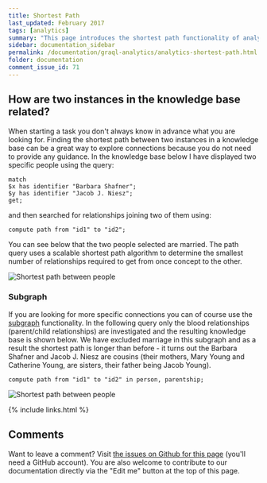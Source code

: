 ```yaml
---
title: Shortest Path
last_updated: February 2017
tags: [analytics]
summary: "This page introduces the shortest path functionality of analytics."
sidebar: documentation_sidebar
permalink: /documentation/graql-analytics/analytics-shortest-path.html
folder: documentation
comment_issue_id: 71
---
```


## How are two instances in the knowledge base related?
When starting a task you don't always know in advance what you are looking for.
Finding the shortest path between two instances in a knowledge base can be a great way to explore connections because you do not need to provide any guidance.
In the knowledge base below I have displayed two specific people using the query:

```graql
match
$x has identifier "Barbara Shafner";
$y has identifier "Jacob J. Niesz";
get;
```

and then searched for relationships joining two of them using:

<!-- Ignoring because uses made-up IDs -->
```graql-test-ignore
compute path from "id1" to "id2";
```

You can see below that the two people selected are married.
The path query uses a scalable shortest path algorithm to determine the smallest number of relationships required to get from once concept to the other.

![Shortest path between people](/images/analytics_path_marriage.png)

### Subgraph

If you are looking for more specific connections you can of course use the [subgraph](./analytics-overview.html) functionality.
In the following query only the blood relationships (parent/child relationships) are investigated and the resulting knowledge base is shown below.
We have excluded marriage in this subgraph and as a result the shortest path is longer than before - it turns out the Barbara Shafner and Jacob J. Niesz are cousins (their mothers, Mary Young and Catherine Young, are sisters, their father being Jacob Young).

<!-- Ignoring because uses made-up IDs -->
```graql-test-ignore
compute path from "id1" to "id2" in person, parentship;
```

![Shortest path between people](/images/analytics_path_parentship.png)

{% include links.html %}

## Comments
Want to leave a comment? Visit <a href="https://github.com/graknlabs/docs/issues/71" target="_blank">the issues on Github for this page</a> (you'll need a GitHub account). You are also welcome to contribute to our documentation directly via the "Edit me" button at the top of this page.
